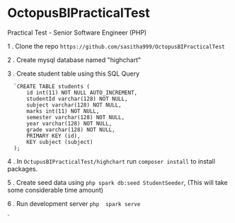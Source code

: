 # OctopusBIPracticalTest
Practical Test - Senior Software Engineer (PHP)

1 . Clone the repo `https://github.com/sasitha999/OctopusBIPracticalTest`

2 . Create  mysql database named "highchart"

3 . Create  student table  using this SQL Query


      `CREATE TABLE students (
          id int(11) NOT NULL AUTO_INCREMENT,
          studentId varchar(128) NOT NULL,
          subject varchar(128) NOT NULL,
          marks int(11) NOT NULL,
          semester varchar(128) NOT NULL,
          year varchar(128) NOT NULL,
          grade varchar(128) NOT NULL,
          PRIMARY KEY (id),
          KEY subject (subject)
      );
      
4 . In `OctupusBIPracticalTest/highchart` run `composer install` to install packages.

5 . Create seed data using `php spark db:seed StudentSeeder`, (This will take some considerable time amount)

6 . Run development server `php  spark serve`

`
